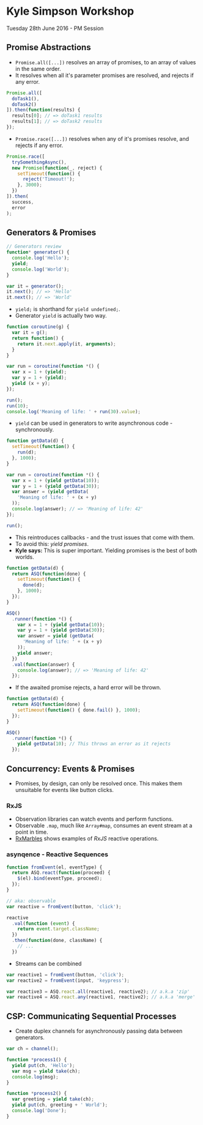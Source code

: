 # Kyle Simpson Workshop
Tuesday 28th June 2016 - PM Session

## Promise Abstractions

* `Promise.all([...])` resolves an array of promises, to an array of values in the same order.
* It resolves when all it's parameter promises are resolved, and rejects if any error.

```javascript
Promise.all([
  doTask1(),
  doTask2()
]).then(function(results) {
  results[0]; // => doTask1 results
  results[1]; // => doTask2 results
});
```

* `Promise.race([...])` resolves when any of it's promises resolve, and rejects if any error.

```javascript
Promise.race([
  trySomethingAsync(),
  new Promise(function(_, reject) {
    setTimeout(function() {
      reject('Timeout!');
    }, 3000);
  })
]).then(
  success,
  error
);
```


## Generators & Promises

```javascript
// Generators review
function* generator() {
  console.log('Hello');
  yield;
  console.log('World');
}

var it = generator();
it.next(); // => 'Hello'
it.next(); // => 'World'
```

* `yield;` is shorthand for `yield undefined;`.
* Generator `yield` is actually two way.

```javascript
function coroutine(g) {
  var it = g();
  return function() {
    return it.next.apply(it, arguments);
  }
}

var run = coroutine(function *() {
  var x = 1 + (yield);
  var y = 1 + (yield);
  yield (x + y);
});

run();
run(10);
console.log('Meaning of life: ' + run(30).value);
```

* `yield` can be used in generators to write asynchronous code - synchronously.

```javascript
function getData(d) {
  setTimeout(function() {
    run(d);
  }, 1000);
}

var run = coroutine(function *() {
  var x = 1 + (yield getData(10));
  var y = 1 + (yield getData(30));
  var answer = (yield getData(
    'Meaning of life: ' + (x + y)
  ));
  console.log(answer); // => 'Meaning of life: 42'
});

run();
```

* This reintroduces callbacks - and the trust issues that come with them.
* To avoid this: _yield promises_.
* **Kyle says:** This is super important. Yielding promises is the best of both worlds.

```javascript
function getData(d) {
  return ASQ(function(done) {
    setTimeout(function() {
      done(d);
    }, 1000);
  });
}

ASQ()
  .runner(function *() {
    var x = 1 + (yield getData(10));
    var y = 1 + (yield getData(30));
    var answer = yield (getData(
      'Meaning of life: ' + (x + y)
    ));
    yield answer;
  })
  .val(function(answer) {
    console.log(answer); // => 'Meaning of life: 42'
  });
```

* If the awaited promise rejects, a hard error will be thrown.

```javascript
function getData(d) {
  return ASQ(function(done) {
    setTimeout(function() { done.fail() }, 1000);
  });
}

ASQ()
  .runner(function *() {
    yield getData(10); // This throws an error as it rejects
  });
```


## Concurrency: Events & Promises

* Promises, by design, can only be resolved once. This makes them unsuitable for events like button clicks.


### RxJS

* Observation libraries can watch events and perform functions.
* Observable `.map`, much like `Array#map`, consumes an event stream at a point in time.
* [RxMarbles](rxmarbles.com) shows examples of _RxJS_ reactive operations.


### asynqence - Reactive Sequences

```javascript
function fromEvent(el, eventType) {
  return ASQ.react(function(proceed) {
    $(el).bind(eventType, proceed);
  });
}

// aka: observable
var reactive = fromEvent(button, 'click');

reactive
  .val(function (event) {
    return event.target.className;
  })
  .then(function(done, className) {
    // ...
  })
```

* Streams can be combined

```javascript
var reactive1 = fromEvent(button, 'click');
var reactive2 = fromEvent(input, 'keypress');

var reactive3 = ASQ.react.all(reactive1, reactive2); // a.k.a 'zip'
var reactive4 = ASQ.react.any(reactive1, reactive2); // a.k.a 'merge'
```


## CSP: Communicating Sequential Processes

* Create duplex channels for asynchronously passing data between generators.

```javascript
var ch = channel();

function *process1() {
  yield put(ch, 'Hello');
  var msg = yield take(ch);
  console.log(msg);
}

function *process2() {
  var greeting = yield take(ch);
  yield put(ch, greeting + ' World');
  console.log('Done');
}
```
